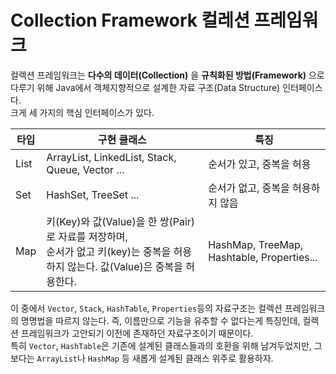 # Collection Framework 컬레션 프레임워크

컬렉션 프레임워크는 **다수의 데이터(Collection)** 을 **규칙화된 방법(Framework)** 으로 다루기 위해 Java에서 객체지향적으로 설계한 자료 구조(Data Structure) 인터페이스다. </br>
크게 세 가지의 핵심 인터페이스가 있다.

|타입|구현 클래스|특징|
|----|----------|----|
|List|ArrayList, LinkedList, Stack, Queue, Vector ...| 순서가 있고, 중복을 허용|
|Set|HashSet, TreeSet ...|순서가 없고, 중복을 허용하지 않음|
|Map|키(Key)와 값(Value)을 한 쌍(Pair)로 자료를 저장하며, </br>순서가 없고 키(key)는 중복을 허용하지 않는다. 값(Value)은 중복을 허용한다.|HashMap, TreeMap, Hashtable, Properties...|

이 중에서 `Vector`, `Stack`, `HashTable`, `Properties`등의 자료구조는 컬렉션 프레임워크의 명명법을 따르지 않는다. 즉, 이름만으로 기능을 유추할 수 없다는게 특징인데, 컬렉션 프레임워크가 고안되기 이전에 존재하던 자료구조이기 때문이다.</br>
특히 `Vector`, `HashTable`은 기존에 설계된 클래스들과의 호환을 위해 남겨두었지만, 그보다는 `ArrayList`나 `HashMap` 등 새롭게 설계된 클래스 위주로 활용하자.</br>
